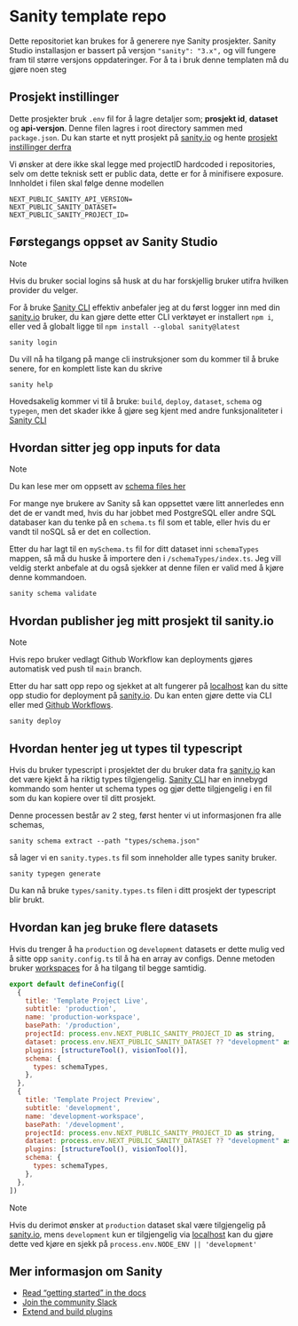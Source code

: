 # Sanity template repo
Dette repositoriet kan brukes for å generere nye Sanity prosjekter. Sanity Studio installasjon er bassert på versjon `"sanity": "3.x",` og vill fungere fram til større versjons oppdateringer.
For å ta i bruk denne templaten må du gjøre noen steg


## Prosjekt instillinger
Dette prosjekter bruk `.env` fil for å lagre detaljer som; **prosjekt id**, **dataset** og **api-versjon**. Denne filen lagres i root directory sammen med `package.json`.
Du kan starte et nytt prosjekt på [sanity.io](https://www.sanity.io) og hente [prosjekt instillinger derfra](https://www.sanity.io/manage)

Vi ønsker at dere ikke skal legge med projectID hardcoded i repositories, selv om dette teknisk sett er public data, dette er for å minifisere exposure. Innholdet i filen skal følge denne modellen
```env
NEXT_PUBLIC_SANITY_API_VERSION=
NEXT_PUBLIC_SANITY_DATASET=
NEXT_PUBLIC_SANITY_PROJECT_ID=
```

## Førstegangs oppset av Sanity Studio
> [!NOTE]
> Hvis du bruker social logins så husk at du har forskjellig bruker utifra hvilken provider du velger.

For å bruke [Sanity CLI](https://www.sanity.io/docs/cli) effektiv anbefaler jeg at du først logger inn med din [sanity.io](https://www.sanity.io) bruker, du kan gjøre dette etter CLI verktøyet er installert `npm i`, eller ved å globalt ligge til `npm install --global sanity@latest`
```console
sanity login
```
Du vill nå ha tilgang på mange cli instruksjoner som du kommer til å bruke senere, for en komplett liste kan du skrive
```console
sanity help
```
Hovedsakelig kommer vi til å bruke: `build`, `deploy`, `dataset`, `schema` og `typegen`, men det skader ikke å gjøre seg kjent med andre funksjonaliteter i [Sanity CLI](https://www.sanity.io/docs/cli)

## Hvordan sitter jeg opp inputs for data
> [!NOTE]
> Du kan lese mer om oppsett av [schema files her](https://www.sanity.io/docs/schemas-and-forms)

For mange nye brukere av Sanity så kan oppsettet være litt annerledes enn det de er vandt med, hvis du har jobbet med PostgreSQL eller andre SQL databaser kan du tenke på en `schema.ts` fil som et table, eller hvis du er vandt til noSQL så er det en collection.

Etter du har lagt til en `mySchema.ts` fil for ditt dataset inni `schemaTypes` mappen, så må du huske å importere den i `/schemaTypes/index.ts`. Jeg vill veldig sterkt anbefale at du også sjekker at denne filen er valid med å kjøre denne kommandoen.
```console
sanity schema validate
```

## Hvordan publisher jeg mitt prosjekt til sanity.io
> [!NOTE]
> Hvis repo bruker vedlagt Github Workflow kan deployments gjøres automatisk ved push til `main` branch.

Etter du har satt opp repo og sjekket at alt fungerer på [localhost](http://localhost:3333/) kan du sitte opp studio for deployment på [sanity.io](https://www.sanity.io). Du kan enten gjøre dette via CLI eller med [Github Workflows](.github/workflows/deploy-sanity.yml).
```console
sanity deploy
```

## Hvordan henter jeg ut types til typescript
Hvis du bruker typescript i prosjektet der du bruker data fra [sanity.io](https://www.sanity.io) kan det være kjekt å ha riktig types tilgjengelig. [Sanity CLI](https://www.sanity.io/docs/cli) har en innebygd kommando som henter ut schema types og gjør dette tilgjengelig i en fil som du kan kopiere over til ditt prosjekt.

Denne processen består av 2 steg, først henter vi ut informasjonen fra alle schemas,
```console
sanity schema extract --path "types/schema.json"
```
så lager vi en `sanity.types.ts` fil som inneholder alle types sanity bruker.
```console
sanity typegen generate
```
Du kan nå bruke `types/sanity.types.ts` filen i ditt prosjekt der typescript blir brukt.

## Hvordan kan jeg bruke flere datasets
Hvis du trenger å ha `production` og `development` datasets er dette mulig ved å sitte opp `sanity.config.ts` til å ha en array av configs. Denne metoden bruker [workspaces](https://www.sanity.io/docs/workspaces) for å ha tilgang til begge samtidig.
```js
export default defineConfig([
  {
    title: 'Template Project Live',
    subtitle: 'production',
    name: 'production-workspace',
    basePath: '/production',
    projectId: process.env.NEXT_PUBLIC_SANITY_PROJECT_ID as string,
    dataset: process.env.NEXT_PUBLIC_SANITY_DATASET ?? "development" as string,
    plugins: [structureTool(), visionTool()],
    schema: {
      types: schemaTypes,
    },
  },
  {
    title: 'Template Project Preview',
    subtitle: 'development',
    name: 'development-workspace',
    basePath: '/development',
    projectId: process.env.NEXT_PUBLIC_SANITY_PROJECT_ID as string,
    dataset: process.env.NEXT_PUBLIC_SANITY_DATASET ?? "development" as string,
    plugins: [structureTool(), visionTool()],
    schema: {
      types: schemaTypes,
    },
  },
])
```
> [!NOTE]
> Hvis du derimot ønsker at `production` dataset skal være tilgjengelig på [sanity.io](https://www.sanity.io), mens `development` kun er tilgjengelig via [localhost](http://localhost:3333/) kan du gjøre dette ved kjøre en sjekk på `process.env.NODE_ENV || 'development'`


## Mer informasjon om Sanity
- [Read “getting started” in the docs](https://www.sanity.io/docs/introduction/getting-started?utm_source=readme)
- [Join the community Slack](https://slack.sanity.io/?utm_source=readme)
- [Extend and build plugins](https://www.sanity.io/docs/content-studio/extending?utm_source=readme)
